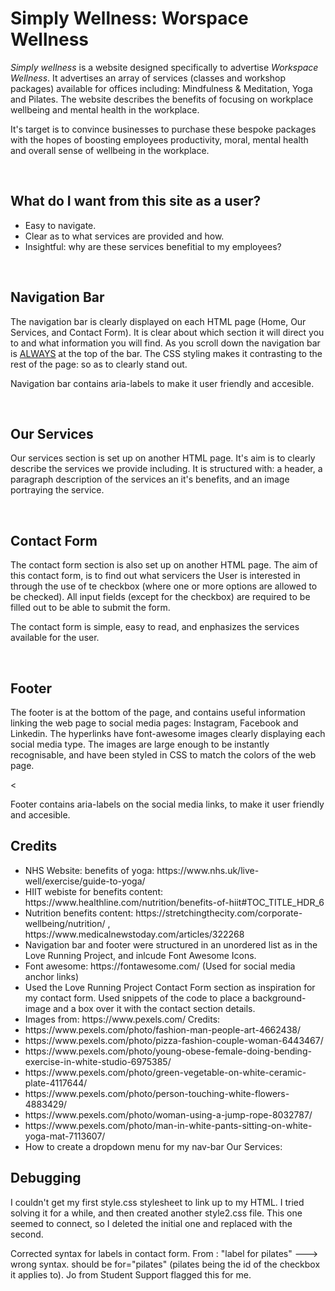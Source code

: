 <h1>Simply Wellness: Worspace Wellness</h1>
<p> <i>Simply wellness</i> is a website designed specifically to advertise <i>Workspace Wellness</i>.
It advertises an array of services (classes and workshop packages) available for offices including: Mindfulness & Meditation, Yoga and Pilates. The website describes the benefits of focusing on workplace wellbeing and mental health in the workplace. </p>
<p> It's target is to convince businesses to purchase these bespoke packages with the hopes of boosting employees productivity, moral, mental health and overall sense of wellbeing in the workplace.</p>
<br>
<h2>What do I want from this site as a user?</h2>
 <uL>
  <li>Easy to navigate. </li>
  <li>Clear as to what services are provided and how.</li>
  <li>Insightful: why are these services benefitial to my employees?</li>
 </uL>
 <br>

<h2>Navigation Bar</h2>
<p> The navigation bar is clearly displayed on each HTML page (Home, Our Services, and Contact Form). It is clear about which section it will direct you to and what information you will find. As you scroll down the navigation bar is <u>ALWAYS</u> at the top of the bar. The CSS styling makes it contrasting to the rest of the page: so as to clearly stand out.</p>
<p>Navigation bar contains aria-labels to make it user friendly and accesible.</p>
<br>

<h2>Our Services</h2>
<p> Our services section is set up on another HTML page. It's aim is to clearly describe the services we provide including. It is structured with: a header, a paragraph description of the services an it's benefits, and an image portraying the service.</p>
<br>

<h2>Contact Form</h2>
<p> The contact form section is also set up on another HTML page. The aim of this contact form, is to find out what servicers the User is interested in through the use of te checkbox (where one or more options are allowed to be checked). All input fields (except for the checkbox) are required to be filled out to be able to submit the form. </p>
<p>The contact form is simple, easy to read, and enphasizes the services available for the user.</p>
<br>

<h2>Footer</h2>
<p>The footer is at the bottom of the page, and contains useful information linking the web page to social media pages: Instagram, Facebook and Linkedin. The hyperlinks have font-awesome images clearly displaying each social media type. The images are large enough to be instantly recognisable, and have been styled in CSS to match the colors of the web page.</p>
<<p>Footer contains aria-labels on the social media links, to make it user friendly and accesible.</p>

 <h2>Credits</h2>
    <ul>
        <li>NHS Website: benefits of yoga: https://www.nhs.uk/live-well/exercise/guide-to-yoga/ </li>
        <li>HIIT webiste for benefits content:  https://www.healthline.com/nutrition/benefits-of-hiit#TOC_TITLE_HDR_6</li>
        <li>Nutrition benefits content: https://stretchingthecity.com/corporate-wellbeing/nutrition/ , https://www.medicalnewstoday.com/articles/322268</li>
        <li>Navigation bar and footer were structured in an unordered list as in the Love Running Project, and inlcude Font Awesome Icons.</li>
        <li>Font awesome: https://fontawesome.com/ (Used for social media anchor links)</li>
        <li>Used the Love Running Project Contact Form section as inspiration for my contact form. Used snippets of the code to place a background-image and a box over it with the contact section details.</li>
        <li> Images from: https://www.pexels.com/ Credits: 
            <li>https://www.pexels.com/photo/fashion-man-people-art-4662438/</li>
            <li>https://www.pexels.com/photo/pizza-fashion-couple-woman-6443467/</li>
            <li>https://www.pexels.com/photo/young-obese-female-doing-bending-exercise-in-white-studio-6975385/</li>
            <li>https://www.pexels.com/photo/green-vegetable-on-white-ceramic-plate-4117644/</li>
            <li>https://www.pexels.com/photo/person-touching-white-flowers-4883429/</li>
            <li>https://www.pexels.com/photo/woman-using-a-jump-rope-8032787/</li>
            <li>https://www.pexels.com/photo/man-in-white-pants-sitting-on-white-yoga-mat-7113607/</li>
        </li>
        <li>How to create a dropdown menu for my nav-bar Our Services: </li>
</ul>

<h2>Debugging</h2>
<p>I couldn't get my first style.css stylesheet to link up to my HTML. I tried solving it for a while, and then created another style2.css file. This one seemed to connect, so I deleted the initial one and replaced with the second.</p>
<p>Corrected syntax for labels in contact form. From : "label for pilates" ---> wrong syntax. should be for="pilates" (pilates being the id of the checkbox it applies to). Jo from Student Support flagged this for me.</p>